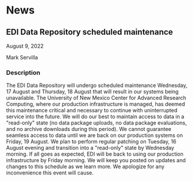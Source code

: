 # News

## EDI Data Repository scheduled maintenance

August 9, 2022

Mark Servilla

### Description

The EDI Data Repository will undergo scheduled maintenance Wednesday, 17 August and Thursday, 18 August that will result in our systems being unavailable. The University of New Mexico Center for Advanced Research Computing, where our production infrastructure is managed, has deemed this maintenance critical and necessary to continue with uninterrupted service into the future. We will do our best to maintain access to data in a "read-only" state (no data package uploads, no data package evaluations, and no archive downloads during this period). We cannot guarantee seamless access to data until we are back on our production systems on Friday, 19 August. We plan to perform regular patching on Tuesday, 16 August evening and transition into a "read-only" state by Wednesday morning. If all goes as expected, EDI will be back to using our production infrastructure by Friday morning. We will keep you posted on updates and changes to this schedule as we learn more. We apologize for any inconvenience this event will cause.
<!-- News -->